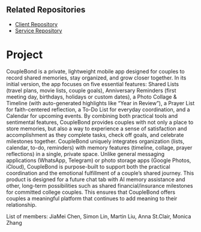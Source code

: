 ## Related Repositories
- [Client Repository](https://github.com/calvin-cs262-fall2025-teamH/Client)
- [Service Repository](https://github.com/calvin-cs262-fall2025-teamH/Service)



# Project

CoupleBond is a private, lightweight mobile app designed for couples to record shared memories, stay organized, and grow closer together. In its initial version, the app focuses on five essential features: Shared Lists (travel plans, movie lists, couple goals), Anniversary Reminders (first meeting day, birthdays, holidays or custom dates), a Photo Collage & Timeline (with auto-generated highlights like “Year in Review”), a Prayer List for faith-centered reflection, a To-Do List for everyday coordination, and a Calendar for upcoming events. By combining both practical tools and sentimental features, CoupleBond provides couples with not only a place to store memories, but also a way to experience a sense of satisfaction and accomplishment as they complete tasks, check off goals, and celebrate milestones together.
CoupleBond uniquely integrates organization (lists, calendar, to-do, reminders) with memory features (timeline, collage, prayer reflections) in a single, private space. Unlike general messaging applications (WhatsApp, Telegram) or photo storage apps (Google Photos, iCloud), CoupleBond is purpose-built to support both the practical coordination and the emotional fulfillment of a couple’s shared journey.
This product is designed for a future chat tab with AI memory assistance and other, long-term possibilities such as shared financial/insurance milestones for committed college couples. This ensures that CoupleBond offers couples a meaningful platform that continues to add meaning to their relationship.

List of members:
JiaMei Chen,
Simon Lin,
Martin Liu,
Anna St.Clair,
Monica Zhang
